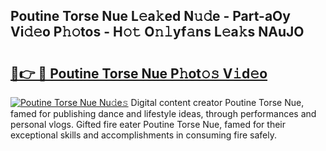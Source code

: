 ## Poutine Torse Nue L𝚎a𝚔ed N𝚞𝚍e - Part-aOy Vi𝚍𝚎o P𝚑𝚘tos - H𝚘𝚝 O𝚗𝚕yf𝚊ns L𝚎a𝚔s NAuJO

# <h2><a href="http://kf05vl.oniu.top/?m=Poutine+Torse+Nue">🔗👉 🔴 Poutine Torse Nue P𝚑ot𝚘𝚜 V𝚒d𝚎o</a></h2>

[![Poutine Torse Nue Nu𝚍e𝚜](https://i.imgur.com/0qMVB7G.gif)](http://kf05vl.oniu.top/?m=Poutine+Torse+Nue)
Digital content creator Poutine Torse Nue, famed for publishing dance and lifestyle ideas, through performances and personal vlogs. Gifted fire eater Poutine Torse Nue, famed for their exceptional skills and accomplishments in consuming fire safely.  
